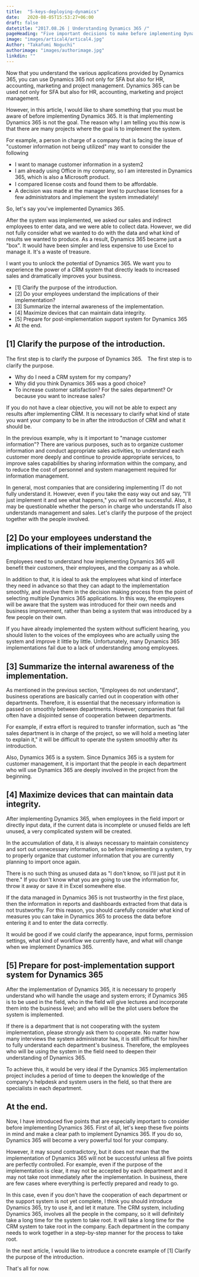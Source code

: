 ```yaml
---
title:  "5-keys-deploying-dynamics"
date:   2020-08-05T15:53:27+06:00
draft: false
datetitle: "2017.08.26 | Understanding Dynamics 365 /"
pageHeading: "Five important decisions to make before implementing Dynamics 365"
image: "images/artical4/artical4.jpg"
Author: "Takafumi Noguchi"
authorimage: "images/authorimage.jpg"
linkdin: ""
---
```

<!-- Intro  -->
Now that you understand the various applications provided by Dynamics 365, you can use Dynamics 365 not only for SFA but also for HR, accounting, marketing and project management. Dynamics 365 can be used not only for SFA but also for HR, accounting, marketing and project management.

However, in this article, I would like to share something that you must be aware of before implementing Dynamics 365. It is that implementing Dynamics 365 is not the goal. The reason why I am telling you this now is that there are many projects where the goal is to implement the system.

For example, a person in charge of a company that is facing the issue of "customer information not being utilized" may want to consider the following
* I want to manage customer information in a system2
* I am already using Office in my company, so I am interested in Dynamics 365, which is also a Microsoft product.
* I compared license costs and found them to be affordable.　
* A decision was made at the manager level to purchase licenses for a few administrators and implement the system immediately! 

So, let's say you've implemented Dynamics 365.

After the system was implemented, we asked our sales and indirect employees to enter data, and we were able to collect data. However, we did not fully consider what we wanted to do with the data and what kind of results we wanted to produce. As a result, Dynamics 365 became just a "box". It would have been simpler and less expensive to use Excel to manage it. It's a waste of treasure.

I want you to unlock the potential of Dynamics 365. We want you to experience the power of a CRM system that directly leads to increased sales and dramatically improves your business.

<!-- Table Of Content -->
* [1] Clarify the purpose of the introduction.
* [2] Do your employees understand the implications of their implementation?
* [3] Summarize the internal awareness of the implementation.
* [4] Maximize devices that can maintain data integrity.
* [5] Prepare for post-implementation support system for Dynamics 365
* At the end.


## [1] Clarify the purpose of the introduction.
<!-- image= plan.jpg -->
The first step is to clarify the purpose of Dynamics 365.　The first step is to clarify the purpose.
* Why do I need a CRM system for my company?
* Why did you think Dynamics 365 was a good choice?
* To increase customer satisfaction? For the sales department? Or because you want to increase sales?

If you do not have a clear objective, you will not be able to expect any results after implementing CRM. It is necessary to clarify what kind of state you want your company to be in after the introduction of CRM and what it should be.

In the previous example, why is it important to "manage customer information"?
There are various purposes, such as to organize customer information and conduct appropriate sales activities, to understand each customer more deeply and continue to provide appropriate services, to improve sales capabilities by sharing information within the company, and to reduce the cost of personnel and system management required for information management.

In general, most companies that are considering implementing IT do not fully understand it. However, even if you take the easy way out and say, "I'll just implement it and see what happens," you will not be successful. Also, it may be questionable whether the person in charge who understands IT also understands management and sales. Let's clarify the purpose of the project together with the people involved.

## [2]  Do your employees understand the implications of their implementation?
<!-- Image= implications.jpg -->

Employees need to understand how implementing Dynamics 365 will benefit their customers, their employees, and the company as a whole.

In addition to that, it is ideal to ask the employees what kind of interface they need in advance so that they can adapt to the implementation smoothly, and involve them in the decision making process from the point of selecting multiple Dynamics 365 applications. In this way, the employees will be aware that the system was introduced for their own needs and business improvement, rather than being a system that was introduced by a few people on their own.

If you have already implemented the system without sufficient hearing, you should listen to the voices of the employees who are actually using the system and improve it little by little. Unfortunately, many Dynamics 365 implementations fail due to a lack of understanding among employees.

## [3] Summarize the internal awareness of the implementation.
<!-- Image= team.jpg -->
As mentioned in the previous section, "Employees do not understand", business operations are basically carried out in cooperation with other departments. Therefore, it is essential that the necessary information is passed on smoothly between departments. However, companies that fail often have a disjointed sense of cooperation between departments.

For example, if extra effort is required to transfer information, such as "the sales department is in charge of the project, so we will hold a meeting later to explain it," it will be difficult to operate the system smoothly after its introduction.

Also, Dynamics 365 is a system. Since Dynamics 365 is a system for customer management, it is important that the people in each department who will use Dynamics 365 are deeply involved in the project from the beginning.

## [4] Maximize devices that can maintain data integrity.
<!-- Image= devices.jpg -->
After implementing Dynamics 365, when employees in the field import or directly input data, if the current data is incomplete or unused fields are left unused, a very complicated system will be created.

In the accumulation of data, it is always necessary to maintain consistency and sort out unnecessary information, so before implementing a system, try to properly organize that customer information that you are currently planning to import once again.

There is no such thing as unused data as "I don't know, so I'll just put it in there." If you don't know what you are going to use the information for, throw it away or save it in Excel somewhere else.

If the data managed in Dynamics 365 is not trustworthy in the first place, then the information in reports and dashboards extracted from that data is not trustworthy. For this reason, you should carefully consider what kind of measures you can take in Dynamics 365 to process the data before entering it and to enter the data correctly.

It would be good if we could clarify the appearance, input forms, permission settings, what kind of workflow we currently have, and what will change when we implement Dynamics 365.

## [5] Prepare for post-implementation support system for Dynamics 365
<!-- Image= post-implementation.jpg -->
After the implementation of Dynamics 365, it is necessary to properly understand who will handle the usage and system errors; if Dynamics 365 is to be used in the field, who in the field will give lectures and incorporate them into the business level; and who will be the pilot users before the system is implemented.

If there is a department that is not cooperating with the system implementation, please strongly ask them to cooperate. No matter how many interviews the system administrator has, it is still difficult for him/her to fully understand each department's business. Therefore, the employees who will be using the system in the field need to deepen their understanding of Dynamics 365.

To achieve this, it would be very ideal if the Dynamics 365 implementation project includes a period of time to deepen the knowledge of the company's helpdesk and system users in the field, so that there are specialists in each department.


## At the end.
Now, I have introduced five points that are especially important to consider before implementing Dynamics 365. First of all, let's keep these five points in mind and make a clear path to implement Dynamics 365. If you do so, Dynamics 365 will become a very powerful tool for your company.

However, it may sound contradictory, but it does not mean that the implementation of Dynamics 365 will not be successful unless all five points are perfectly controlled. For example, even if the purpose of the implementation is clear, it may not be accepted by each department and it may not take root immediately after the implementation. In business, there are few cases where everything is perfectly prepared and ready to go.

In this case, even if you don't have the cooperation of each department or the support system is not yet complete, I think you should introduce Dynamics 365, try to use it, and let it mature. The CRM system, including Dynamics 365, involves all the people in the company, so it will definitely take a long time for the system to take root. It will take a long time for the CRM system to take root in the company. Each department in the company needs to work together in a step-by-step manner for the process to take root.

In the next article, I would like to introduce a concrete example of [1] Clarify the purpose of the introduction.

That's all for now.